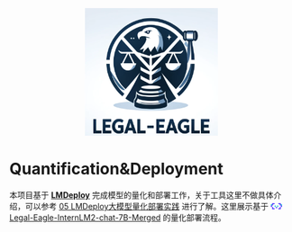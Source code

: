 <div align="center">
  
![Image](../img/logo.png)

</div><div align="left">
  
<h1>Quantification&Deployment
  
</h1>
</div>

本项目基于 [**LMDeploy**](https://github.com/InternLM/Imdeploy) 完成模型的量化和部署工作，关于工具这里不做具体介绍，可以参考 [05 LMDeploy大模型量化部署实践](https://blog.csdn.net/Wzxdecsdn/article/details/135623580) 进行了解。这里展示基于 [<img src="../img/modelscope_logo.png" width="20px" /> Legal-Eagle-InternLM2-chat-7B-Merged](https://www.modelscope.cn/models/wangzixinxinxin/Legal-Eagle-InternLM2-chat-7B-Merged/files) 的量化部署流程。

